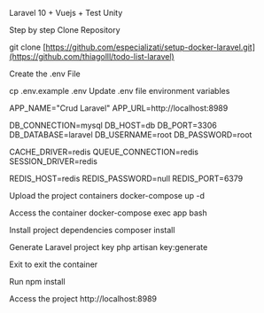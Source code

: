 Laravel 10 + Vuejs + Test Unity

Step by step
Clone Repository

git clone [https://github.com/especializati/setup-docker-laravel.git](https://github.com/thiagolll/todo-list-laravel)

Create the .env File

cp .env.example .env
Update .env file environment variables

APP_NAME="Crud Laravel"
APP_URL=http://localhost:8989

DB_CONNECTION=mysql
DB_HOST=db
DB_PORT=3306
DB_DATABASE=laravel
DB_USERNAME=root
DB_PASSWORD=root

CACHE_DRIVER=redis
QUEUE_CONNECTION=redis
SESSION_DRIVER=redis

REDIS_HOST=redis
REDIS_PASSWORD=null
REDIS_PORT=6379

Upload the project containers
docker-compose up -d

Access the container
docker-compose exec app bash

Install project dependencies
composer install

Generate Laravel project key
php artisan key:generate

Exit to exit the container

Run npm install

Access the project http://localhost:8989

